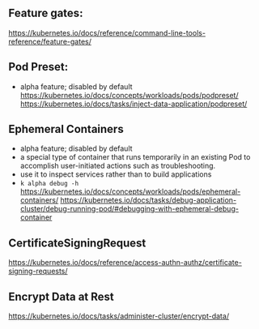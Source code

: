 ## Feature gates:
https://kubernetes.io/docs/reference/command-line-tools-reference/feature-gates/

## Pod Preset:
- alpha feature; disabled by default
https://kubernetes.io/docs/concepts/workloads/pods/podpreset/
https://kubernetes.io/docs/tasks/inject-data-application/podpreset/

## Ephemeral Containers
- alpha feature; disabled by default
- a special type of container that runs temporarily in an existing Pod to accomplish user-initiated actions such as troubleshooting. 
- use it to inspect services rather than to build applications
- `k alpha debug -h`
https://kubernetes.io/docs/concepts/workloads/pods/ephemeral-containers/
https://kubernetes.io/docs/tasks/debug-application-cluster/debug-running-pod/#debugging-with-ephemeral-debug-container

## CertificateSigningRequest
https://kubernetes.io/docs/reference/access-authn-authz/certificate-signing-requests/

## Encrypt Data at Rest
https://kubernetes.io/docs/tasks/administer-cluster/encrypt-data/